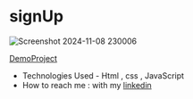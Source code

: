 # signUp
![Screenshot 2024-11-08 230006](https://github.com/user-attachments/assets/aaf35668-84ac-41fa-9d17-28637edefc73)

[DemoProject](https://zahrakrmi.github.io/signUp/)
- Technologies Used - Html , css , JavaScript 
- How to reach me : with my [linkedin](https://www.linkedin.com/in/zahra-karami-7643ba231/)
